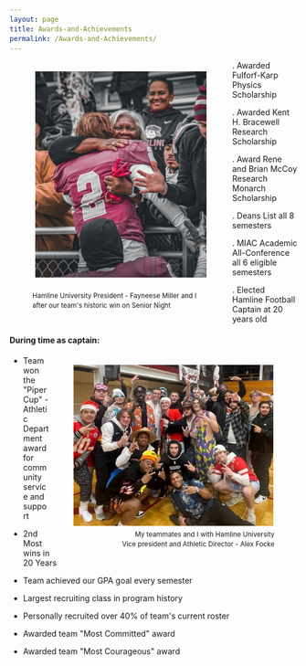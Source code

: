 ```yaml
---
layout: page
title: Awards-and-Achievements
permalink: /Awards-and-Achievements/
---
```


<figure style="float: left">

<img src="/prez_miller.jpg" width="300" style="padding:5px"/>

<figcaption style="text-align: left">

<small>Hamline University President - Fayneese Miller and I <br />after our team's historic win on Senior Night</small>

</figcaption></figure>

  . Awarded Fulforf-Karp Physics Scholarship

  . Awarded Kent H. Bracewell Research Scholarship

  . Award Rene and Brian McCoy Research Monarch Scholarship

  . Deans List all 8 semesters

  . MIAC Academic All-Conference all 6 eligible semesters

  . Elected Hamline Football Captain at 20 years old



#### During time as captain:

<figure style="float: right">

<img src="/mr_focke.jpg" width="350" style="padding:2px"/>

<figcaption style="text-align: right">
<small>My teammates and I with Hamline University <br />Vice president and Athletic Director - Alex Focke</small>
</figcaption>
</figure>


-   Team won the "Piper Cup" - Athletic Department award for community service and support

-   2nd Most wins in 20 Years

-   Team achieved our GPA goal every semester

-   Largest recruiting class in program history

-   Personally recruited over 40% of team's current roster

-   Awarded team "Most Committed" award

-   Awarded team "Most Courageous" award

